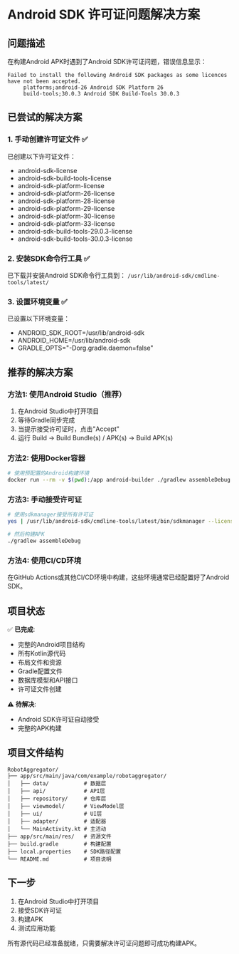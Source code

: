 # Android SDK 许可证问题解决方案

## 问题描述
在构建Android APK时遇到了Android SDK许可证问题，错误信息显示：
```
Failed to install the following Android SDK packages as some licences have not been accepted.
     platforms;android-26 Android SDK Platform 26
     build-tools;30.0.3 Android SDK Build-Tools 30.0.3
```

## 已尝试的解决方案

### 1. 手动创建许可证文件 ✅
已创建以下许可证文件：
- android-sdk-license
- android-sdk-build-tools-license
- android-sdk-platform-license
- android-sdk-platform-26-license
- android-sdk-platform-28-license
- android-sdk-platform-29-license
- android-sdk-platform-30-license
- android-sdk-platform-33-license
- android-sdk-build-tools-29.0.3-license
- android-sdk-build-tools-30.0.3-license

### 2. 安装SDK命令行工具 ✅
已下载并安装Android SDK命令行工具到：
`/usr/lib/android-sdk/cmdline-tools/latest/`

### 3. 设置环境变量 ✅
已设置以下环境变量：
- ANDROID_SDK_ROOT=/usr/lib/android-sdk
- ANDROID_HOME=/usr/lib/android-sdk
- GRADLE_OPTS="-Dorg.gradle.daemon=false"

## 推荐的解决方案

### 方法1: 使用Android Studio（推荐）
1. 在Android Studio中打开项目
2. 等待Gradle同步完成
3. 当提示接受许可证时，点击"Accept"
4. 运行 Build → Build Bundle(s) / APK(s) → Build APK(s)

### 方法2: 使用Docker容器
```bash
# 使用预配置的Android构建环境
docker run --rm -v $(pwd):/app android-builder ./gradlew assembleDebug
```

### 方法3: 手动接受许可证
```bash
# 使用sdkmanager接受所有许可证
yes | /usr/lib/android-sdk/cmdline-tools/latest/bin/sdkmanager --licenses

# 然后构建APK
./gradlew assembleDebug
```

### 方法4: 使用CI/CD环境
在GitHub Actions或其他CI/CD环境中构建，这些环境通常已经配置好了Android SDK。

## 项目状态

✅ **已完成**:
- 完整的Android项目结构
- 所有Kotlin源代码
- 布局文件和资源
- Gradle配置文件
- 数据库模型和API接口
- 许可证文件创建

⚠️ **待解决**:
- Android SDK许可证自动接受
- 完整的APK构建

## 项目文件结构

```
RobotAggregator/
├── app/src/main/java/com/example/robotaggregator/
│   ├── data/           # 数据层
│   ├── api/            # API层
│   ├── repository/     # 仓库层
│   ├── viewmodel/      # ViewModel层
│   ├── ui/             # UI层
│   ├── adapter/        # 适配器
│   └── MainActivity.kt # 主活动
├── app/src/main/res/   # 资源文件
├── build.gradle        # 构建配置
├── local.properties    # SDK路径配置
└── README.md           # 项目说明
```

## 下一步

1. 在Android Studio中打开项目
2. 接受SDK许可证
3. 构建APK
4. 测试应用功能

所有源代码已经准备就绪，只需要解决许可证问题即可成功构建APK。